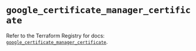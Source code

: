 # `google_certificate_manager_certificate`

Refer to the Terraform Registry for docs: [`google_certificate_manager_certificate`](https://registry.terraform.io/providers/hashicorp/google-beta/5.20.0/docs/resources/google_certificate_manager_certificate).
